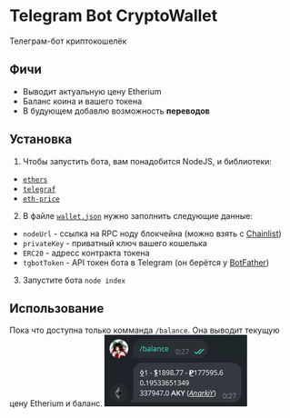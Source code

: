 # Telegram Bot CryptoWallet
Телеграм-бот криптокошелёк
## Фичи
- Выводит актуальную цену Etherium
- Баланс коина и вашего токена
- В будующем добавлю возможность __переводов__
## Установка
1. Чтобы запустить бота, вам понадобится NodeJS, и библиотеки:
  - [`ethers`](https://npmjs.com/package/ethers)
  - [`telegraf`](https://npmjs.com/package/telegraf)
  - [`eth-price`](https://npmjs.com/package/eth-price)
2. В файле [`wallet.json`](wallet.json) нужно заполнить следующие данные:
  - `nodeUrl` - ссылка на RPC ноду блокчейна (можно взять с [Chainlist](https://chainlist.org))
  - `privateKey` - приватный ключ вашего кошелька
  - `ERC20` - адресс контракта токена
  - `tgbotToken` - API токен бота в Telegram (он берётся у [BotFather](https://t.me/BotFather))
3. Запустите бота `node index`
## Использование
Пока что доступна только комманда `/balance`. Она выводит текущую цену Etherium и баланс.
![Бот в действии](screenshot.png)
